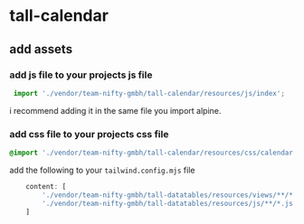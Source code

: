 # tall-calendar

## add assets

### add js file to your projects js file
    
```js
 import './vendor/team-nifty-gmbh/tall-calendar/resources/js/index';
```

i recommend adding it in the same file you import alpine.

### add css file to your projects css file

```css
@import './vendor/team-nifty-gmbh/tall-calendar/resources/css/calendar.css';
```

add the following to your `tailwind.config.mjs` file

```js
    content: [
        './vendor/team-nifty-gmbh/tall-datatables/resources/views/**/*.blade.php',
        './vendor/team-nifty-gmbh/tall-datatables/resources/js/**/*.js',
    ]
```
